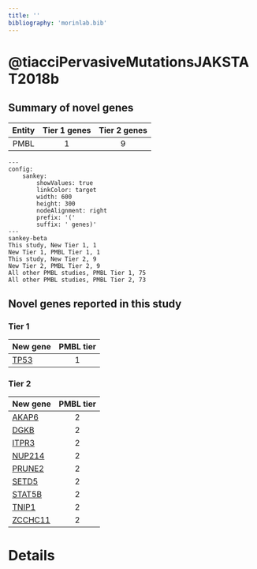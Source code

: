 ```yaml
---
title: ''
bibliography: 'morinlab.bib'
---
```


# @tiacciPervasiveMutationsJAKSTAT2018b
## Summary of novel genes

|Entity| Tier 1 genes| Tier 2 genes|
|:-:|:-:|:-:|
|PMBL|1|9|
```mermaid
---
config:
    sankey:
        showValues: true
        linkColor: target
        width: 600
        height: 300
        nodeAlignment: right
        prefix: '('
        suffix: ' genes)'
---
sankey-beta
This study, New Tier 1, 1
New Tier 1, PMBL Tier 1, 1
This study, New Tier 2, 9
New Tier 2, PMBL Tier 2, 9
All other PMBL studies, PMBL Tier 1, 75
All other PMBL studies, PMBL Tier 2, 73
```

## Novel genes reported in this study

### Tier 1
|New gene|PMBL tier|
|:-|:-:|
|[TP53](../TP53)|1 |

### Tier 2
|New gene|PMBL tier|
|:-|:-:|
|[AKAP6](../AKAP6)|2 |
|[DGKB](../DGKB)|2 |
|[ITPR3](../ITPR3)|2 |
|[NUP214](../NUP214)|2 |
|[PRUNE2](../PRUNE2)|2 |
|[SETD5](../SETD5)|2 |
|[STAT5B](../STAT5B)|2 |
|[TNIP1](../TNIP1)|2 |
|[ZCCHC11](../ZCCHC11)|2 |


# Details

